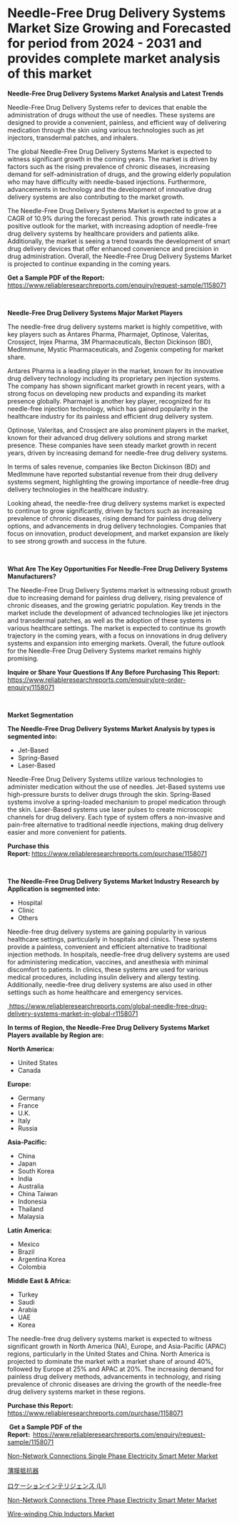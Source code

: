 <p><h1>Needle-Free Drug Delivery Systems Market Size Growing and Forecasted for period from 2024 - 2031 and provides complete market analysis of this market</h1></p><p><strong>Needle-Free Drug Delivery Systems Market Analysis and Latest Trends</strong></p>
<p><p>Needle-Free Drug Delivery Systems refer to devices that enable the administration of drugs without the use of needles. These systems are designed to provide a convenient, painless, and efficient way of delivering medication through the skin using various technologies such as jet injectors, transdermal patches, and inhalers.</p><p>The global Needle-Free Drug Delivery Systems Market is expected to witness significant growth in the coming years. The market is driven by factors such as the rising prevalence of chronic diseases, increasing demand for self-administration of drugs, and the growing elderly population who may have difficulty with needle-based injections. Furthermore, advancements in technology and the development of innovative drug delivery systems are also contributing to the market growth.</p><p>The Needle-Free Drug Delivery Systems Market is expected to grow at a CAGR of 10.9% during the forecast period. This growth rate indicates a positive outlook for the market, with increasing adoption of needle-free drug delivery systems by healthcare providers and patients alike. Additionally, the market is seeing a trend towards the development of smart drug delivery devices that offer enhanced convenience and precision in drug administration. Overall, the Needle-Free Drug Delivery Systems Market is projected to continue expanding in the coming years.</p></p>
<p><strong>Get a Sample PDF of the Report:&nbsp;</strong> <a href="https://www.reliableresearchreports.com/enquiry/request-sample/1158071">https://www.reliableresearchreports.com/enquiry/request-sample/1158071</a></p>
<p>&nbsp;</p>
<p><strong>Needle-Free Drug Delivery Systems Major Market Players</strong></p>
<p><p>The needle-free drug delivery systems market is highly competitive, with key players such as Antares Pharma, Pharmajet, Optinose, Valeritas, Crossject, Injex Pharma, 3M Pharmaceuticals, Becton Dickinson (BD), MedImmune, Mystic Pharmaceuticals, and Zogenix competing for market share. </p><p>Antares Pharma is a leading player in the market, known for its innovative drug delivery technology including its proprietary pen injection systems. The company has shown significant market growth in recent years, with a strong focus on developing new products and expanding its market presence globally. Pharmajet is another key player, recognized for its needle-free injection technology, which has gained popularity in the healthcare industry for its painless and efficient drug delivery system.</p><p>Optinose, Valeritas, and Crossject are also prominent players in the market, known for their advanced drug delivery solutions and strong market presence. These companies have seen steady market growth in recent years, driven by increasing demand for needle-free drug delivery systems.</p><p>In terms of sales revenue, companies like Becton Dickinson (BD) and MedImmune have reported substantial revenue from their drug delivery systems segment, highlighting the growing importance of needle-free drug delivery technologies in the healthcare industry.</p><p>Looking ahead, the needle-free drug delivery systems market is expected to continue to grow significantly, driven by factors such as increasing prevalence of chronic diseases, rising demand for painless drug delivery options, and advancements in drug delivery technologies. Companies that focus on innovation, product development, and market expansion are likely to see strong growth and success in the future.</p></p>
<p>&nbsp;</p>
<p><strong>What Are The Key Opportunities For Needle-Free Drug Delivery Systems Manufacturers?</strong></p>
<p><p>The Needle-Free Drug Delivery Systems market is witnessing robust growth due to increasing demand for painless drug delivery, rising prevalence of chronic diseases, and the growing geriatric population. Key trends in the market include the development of advanced technologies like jet injectors and transdermal patches, as well as the adoption of these systems in various healthcare settings. The market is expected to continue its growth trajectory in the coming years, with a focus on innovations in drug delivery systems and expansion into emerging markets. Overall, the future outlook for the Needle-Free Drug Delivery Systems market remains highly promising.</p></p>
<p><strong>Inquire or Share Your Questions If Any Before Purchasing This Report:</strong> <a href="https://www.reliableresearchreports.com/enquiry/pre-order-enquiry/1158071">https://www.reliableresearchreports.com/enquiry/pre-order-enquiry/1158071</a></p>
<p>&nbsp;</p>
<p><strong>Market Segmentation</strong></p>
<p><strong>The Needle-Free Drug Delivery Systems Market Analysis by types is segmented into:</strong></p>
<p><ul><li>Jet-Based</li><li>Spring-Based</li><li>Laser-Based</li></ul></p>
<p><p>Needle-Free Drug Delivery Systems utilize various technologies to administer medication without the use of needles. Jet-Based systems use high-pressure bursts to deliver drugs through the skin. Spring-Based systems involve a spring-loaded mechanism to propel medication through the skin. Laser-Based systems use laser pulses to create microscopic channels for drug delivery. Each type of system offers a non-invasive and pain-free alternative to traditional needle injections, making drug delivery easier and more convenient for patients.</p></p>
<p><strong>Purchase this Report:&nbsp;</strong><a href="https://www.reliableresearchreports.com/purchase/1158071">https://www.reliableresearchreports.com/purchase/1158071</a></p>
<p>&nbsp;</p>
<p><strong>The Needle-Free Drug Delivery Systems Market Industry Research by Application is segmented into:</strong></p>
<p><ul><li>Hospital</li><li>Clinic</li><li>Others</li></ul></p>
<p><p>Needle-free drug delivery systems are gaining popularity in various healthcare settings, particularly in hospitals and clinics. These systems provide a painless, convenient and efficient alternative to traditional injection methods. In hospitals, needle-free drug delivery systems are used for administering medication, vaccines, and anesthesia with minimal discomfort to patients. In clinics, these systems are used for various medical procedures, including insulin delivery and allergy testing. Additionally, needle-free drug delivery systems are also used in other settings such as home healthcare and emergency services.</p></p>
<p><a href="https://www.reliableresearchreports.com/global-needle-free-drug-delivery-systems-market-in-global-r1158071">&nbsp;https://www.reliableresearchreports.com/global-needle-free-drug-delivery-systems-market-in-global-r1158071</a></p>
<p><strong>In terms of Region, the Needle-Free Drug Delivery Systems Market Players available by Region are:</strong></p>
<p>
    <p> <strong> North America: </strong>
        <ul>
            <li>United States</li>
            <li>Canada</li>
        </ul>
        </p> 
    <p> <strong> Europe: </strong>
        <ul>
            <li>Germany</li>
            <li>France</li>
            <li>U.K.</li>
            <li>Italy</li>
            <li>Russia</li>
        </ul>
        </p> 
    <p> <strong> Asia-Pacific: </strong>
        <ul>
            <li>China</li>
            <li>Japan</li>
            <li>South Korea</li>
            <li>India</li>
            <li>Australia</li>
            <li>China Taiwan</li>
            <li>Indonesia</li>
            <li>Thailand</li>
            <li>Malaysia</li>
        </ul>
        </p> 
    <p> <strong> Latin America: </strong>
        <ul>
            <li>Mexico</li>
            <li>Brazil</li>
            <li>Argentina Korea</li>
            <li>Colombia</li>
        </ul>
        </p> 
    <p> <strong> Middle East & Africa: </strong>
        <ul>
            <li>Turkey</li>
            <li>Saudi</li>
            <li>Arabia</li>
            <li>UAE</li>
            <li>Korea</li>
        </ul>
    </p>
    </p>
<p><p>The needle-free drug delivery systems market is expected to witness significant growth in North America (NA), Europe, and Asia-Pacific (APAC) regions, particularly in the United States and China. North America is projected to dominate the market with a market share of around 40%, followed by Europe at 25% and APAC at 20%. The increasing demand for painless drug delivery methods, advancements in technology, and rising prevalence of chronic diseases are driving the growth of the needle-free drug delivery systems market in these regions.</p></p>
<p><strong>Purchase this Report: </strong><a href="https://www.reliableresearchreports.com/purchase/1158071">https://www.reliableresearchreports.com/purchase/1158071</a></p>
<p>&nbsp;<strong>Get a Sample PDF of the Report:&nbsp;&nbsp;</strong><a href="https://www.reliableresearchreports.com/enquiry/request-sample/1158071">https://www.reliableresearchreports.com/enquiry/request-sample/1158071</a></p>
<p><strong></strong></p>
<p><p><a href="https://github.com/dringals/Market-Research-Report-List-5/blob/main/non-network-connections-single-phase-electricity-smart-meter-market.md">Non-Network Connections Single Phase Electricity Smart Meter Market</a></p><p><a href="https://github.com/hardee896/Market-Research-Report-List-2/blob/main/8266685168993.md">薄膜抵抗器</a></p><p><a href="https://github.com/Andrewones2023/Market-Research-Report-List-1/blob/main/2752899168994.md">ロケーションインテリジェンス (LI)</a></p><p><a href="https://github.com/lbird53714/Market-Research-Report-List-5/blob/main/non-network-connections-three-phase-electricity-smart-meter-market.md">Non-Network Connections Three Phase Electricity Smart Meter Market</a></p><p><a href="https://www.linkedin.com/pulse/wire-winding-chip-inductors-market-ndash-industry-trends-cdc9f">Wire-winding Chip Inductors Market</a></p></p>